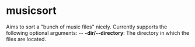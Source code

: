 # musicsort
Aims to sort a "bunch of music files" nicely. Currently supports the following optional arguments:
-- **-dir/--directory**:  The directory in which the files are located.